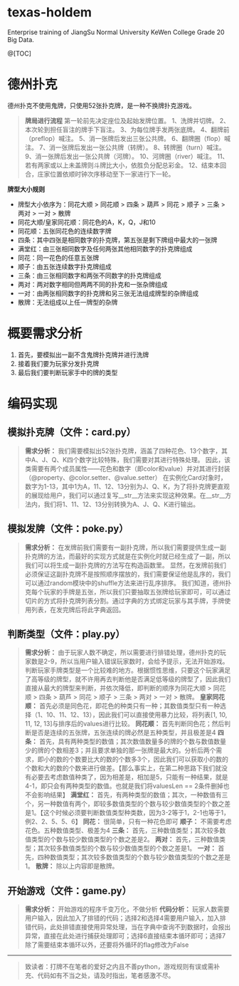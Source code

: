 # texas-holdem
Enterprise training of JiangSu Normal University KeWen College Grade 20 Big Data.

@[TOC]
# 德州扑克
德州扑克不使用鬼牌，只使用52张扑克牌，是一种不换牌扑克游戏。

> **牌局进行流程**
第一轮前先决定座位及起始发牌位置。
1、洗牌并切牌。
2、本次轮到担任盲注的牌手下盲注。
3、为每位牌手发两张底牌。
4、翻牌前（preflop）喊注。
5、消一张牌后发出三张公共牌。
6、翻牌圈（flop）喊注。
7、消一张牌后发出一张公共牌（转牌）。
8、转牌圈（turn）喊注。
9、消一张牌后发出一张公共牌（河牌）。
10、河牌圈（river）喊注。
11、若有两家或以上未盖牌则斗牌比大小，依胜负分配总彩金。
12、结束本回合，庄家位置依顺时钟次序移动至下一家进行下一轮。

 **牌型大小规则**

 - 牌型大小依序为：同花大顺 > 同花顺 > 四条 > 葫芦 > 同花 > 顺子 > 三条 > 两对 > 一对 > 散牌
 - 同花大顺/皇家同花顺：同花色的A，K，Q，J和10
 - 同花顺：五张同花色的连续数字牌
 - 四条：其中四张是相同数字的扑克牌，第五张是剩下牌组中最大的一张牌
 - 满堂红：由三张相同数字及任何两张其他相同数字的扑克牌组成
 - 同花：同一花色的任意五张牌
 - 顺子：由五张连续数字扑克牌组成
 - 三条：由三张相同数字和两张不同数字的扑克牌组成
 - 两对：两对数字相同但两两不同的扑克和一张杂牌组成
 - 一对：由两张相同数字的扑克牌和另三张无法组成牌型的杂牌组成
 - 散牌：无法组成以上任一牌型的杂牌
# 概要需求分析
 1. 首先，要模拟出一副不含鬼牌扑克牌并进行洗牌
 2. 接着我们要为玩家分发扑克牌
 3. 最后我们要判断玩家手中的牌的类型

# 编码实现
## 模拟扑克牌（文件：card.py）
> **需求分析：**
	我们需要模拟出52张扑克牌，涵盖了四种花色、13个数字，其中A、J、Q、K四个数字比较特殊，我们需要对其进行特殊处理。
	因此，该类需要有两个成员属性——花色和数字（即color和value）并对其进行封装（@property、@color.setter、@value.setter）
	在实例化Card对象时，数字为1-13，其中1为A，11、12、13分别为J、Q、K，为了将扑克牌更直观的展现给用户，我们可以通过复写__str__方法来实现这种效果。在__str__方法内，我们将1、11、12、13分别转换为A、J、Q、K进行输出。

## 模拟发牌（文件：poke.py）
> **需求分析：**
> 在发牌前我们需要有一副扑克牌，所以我们需要提供生成一副扑克牌的方法，而最好的实现方式就是在实例化时就已经生成了一副，所以我们可以将生成一副扑克牌的方法写在构造函数里。
> 显然，在发牌前我们必须保证这副扑克牌不是按照顺序摆放的，我们需要保证他是乱序的，我们可以通过random模块中的shuffle方法来进行乱序排序。
> 我们知道，德州扑克每个玩家的手牌是五张，所以我们只要抽取五张牌给玩家即可，可以通过切片的方式将扑克牌列表分割。通过字典的方式绑定玩家与其手牌，手牌使用列表，在发完牌后将此字典返回。

## 判断类型（文件：play.py）
> **需求分析：**
> 由于玩家人数不确定，所以需要进行排错处理，德州扑克的玩家数是2-9，所以当用户输入错误玩家数时，会给予提示，无法开始游戏。
> 判断玩家手牌类型是一个比较难的地方。根据惯性思维，只要这个玩家满足了高等级的牌型，就不许用再去判断他是否满足低等级的牌型了，因此我们直接从最大的牌型来判断，并依次降低，即判断的顺序为同花大顺 > 同花顺 > 四条 > 葫芦 > 同花 > 顺子 > 三条 > 两对 > 一对 > 散牌。
> **皇家同花顺：** 首先必须是同色花，即花色的种类只有一种；其数值类型只有一种选择（1、10、11、12、13），因此我们可以直接使用暴力比较，将列表[1, 10, 11, 12, 13]与排序后的values进行比较。
> **同花顺：** 首先判断同色花；然后判断是否是连续的五张牌，五张连续的牌必然是五种类型，并且极差是4
> **四条：** 首先，具有两种类型的数值；其次数值数量多的牌的个数与数值数量少的牌的个数相差3；并且要求单独的那一张牌是最大的。分析后两个需求，即小的数的个数要比大的数的个数多3个，因此我们可以获取小的数的个数和大的数的个数来进行做差。【那么事实上，在第二种思路下我们就没有必要去考虑数值种类了，因为相差是，相加是5，只能有一种结果，就是4-1，即只会有两种类型的数值。也就是我们将valuesLen == 2条件删掉也不会影响结果】
> **满堂红：** 首先，有两种类型的数值；其次，一种数值有三个，另一种数值有两个，即较多数值类型的个数与较少数值类型的个数之差是1。【这个时候必须要判断数值类型种类数，因为3-2等于1，2-1也等于1，例2、2、5、5、6】
> **同花：** 很简单，只有一种花色即可
> **顺子：** 不需要考虑花色。五种数值类型、极差为4
> **三条：** 首先，三种数值类型；其次较多数值类型的个数与较少数值类型的个数之差是2。
> **两对：** 首先，三种数值类型；其次较多数值类型的个数与较少数值类型的个数之差是1。
> **一对：** 首先，四种数值类型；其次较多数值类型的个数与较少数值类型的个数之差是1。
> **散牌：** 除以上内容即是散牌。

## 开始游戏（文件：game.py）
>**需求分析：** 开始游戏的程序千变万化，不做分析
> **代码分析：** 玩家人数需要用户输入，因此加入了排错的代码；选择2和选择4需要用户输入，加入排错代码，此处排错直接使用异常处理，当在字典中查询不到数据时，会报出异常，直接在此处进行捕获处理即可；选择6直接结束本循环即可；选择7除了需要结束本循环以外，还要将外循环的flag修改为False

-----
> 致读者：打牌不在笔者的爱好之内且不善python，游戏规则有误或需补充、代码如有不当之处，请及时指出，笔者感激不尽。
